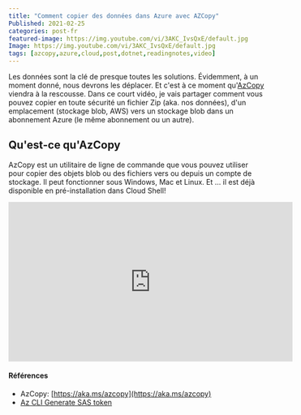 ```yaml
---
title: "Comment copier des données dans Azure avec AZCopy" 
Published: 2021-02-25
categories: post-fr
featured-image: https://img.youtube.com/vi/3AKC_IvsQxE/default.jpg
Image: https://img.youtube.com/vi/3AKC_IvsQxE/default.jpg
tags: [azcopy,azure,cloud,post,dotnet,readingnotes,video]
---
```


Les données sont la clé de presque toutes les solutions. Évidemment, à un moment donné, nous devrons les déplacer. Et c'est à ce moment qu'[AzCopy](https://docs.microsoft.com/en-us/azure/storage/common/storage-use-azcopy-v10?WT.mc_id=cloudenfrancais-blog-frbouche) viendra à la rescousse. Dans ce court vidéo, je vais partager comment vous pouvez copier en toute sécurité un fichier Zip (aka. nos données), d'un emplacement (stockage blob, AWS) vers un stockage blob dans un abonnement Azure (le même abonnement ou un autre).

## Qu'est-ce qu'AzCopy
AzCopy est un utilitaire de ligne de commande que vous pouvez utiliser pour copier des objets blob ou des fichiers vers ou depuis un compte de stockage. Il peut fonctionner sous Windows, Mac et Linux. Et ... il est déjà disponible en pré-installation dans Cloud Shell!


<iframe width="560" height="315" src="https://www.youtube.com/embed/3AKC_IvsQxE" frameborder="0" allow="accelerometer; autoplay; clipboard-write; encrypted-media; gyroscope; picture-in-picture" allowfullscreen></iframe>

#### Références

- AzCopy: [https://aka.ms/azcopy](https://aka.ms/azcopy)
- [Az CLI Generate SAS token](https://docs.microsoft.com/en-us/azure/storage/blobs/storage-blob-user-delegation-sas-create-cli?WT.mc_id=cloudenfrancais-blog-frbouche)